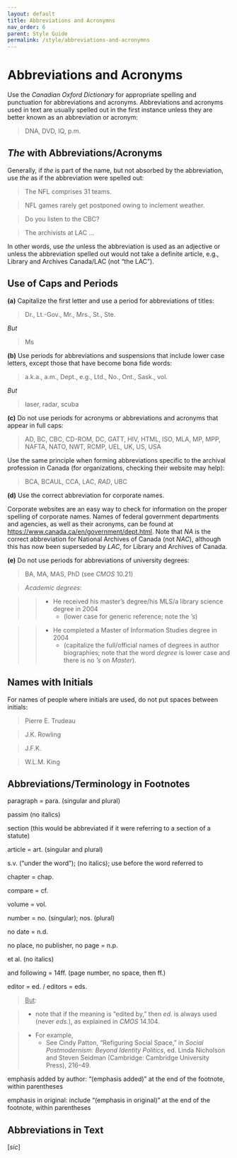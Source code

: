 ```yaml
---
layout: default
title: Abbreviations and Acronymns
nav_order: 6
parent: Style Guide
permalink: /style/abbreviations-and-acronymns
---
```

# Abbreviations and Acronyms
Use the *Canadian Oxford Dictionary* for appropriate spelling and punctuation for abbreviations and acronyms. Abbreviations and acronyms used in text are usually spelled out in the first instance unless they are better known as an abbreviation or acronym:

> DNA, DVD, IQ, p.m.

## *The* with Abbreviations/Acronyms
Generally, if *the* is part of the name, but not absorbed by the abbreviation, use *the* as if the abbreviation were spelled out:

> The NFL comprises 31 teams.

> NFL games rarely get postponed owing to inclement weather.

> Do you listen to the CBC?

> The archivists at LAC ...

In other words, use *the* unless the abbreviation is used as an adjective or unless the abbreviation spelled out would not take a definite article, e.g., Library and Archives Canada/LAC (not “the LAC”).

## Use of Caps and Periods
**(a)** Capitalize the first letter and use a period for abbreviations of titles:

> Dr., Lt.-Gov., Mr., Mrs., St., Ste.

*But*

> Ms

**(b)** Use periods for abbreviations and suspensions that include lower case letters, except those that have become bona fide words:

> a.k.a., a.m., Dept., e.g., Ltd., No., Ont., Sask., vol.

*But*

> laser, radar, scuba

**(c)** Do not use periods for acronyms or abbreviations and acronyms that appear in full caps:

> AD, BC, CBC, CD-ROM, DC, GATT, HIV, HTML, ISO, MLA, MP, MPP, NAFTA, NATO, NWT, RCMP, UEL, UK, US, USA

Use the same principle when forming abbreviations specific to the archival profession in Canada (for organizations, checking their website may help):

> BCA, BCAUL, CCA, LAC, *RAD*, UBC

**(d)** Use the correct abbreviation for corporate names.

Corporate websites are an easy way to check for information on the proper spelling of corporate names. Names of federal government departments and agencies, as well as their acronyms, can be found at https://www.canada.ca/en/government/dept.html. Note that *NA* is the correct abbreviation for National Archives of Canada (not *NAC*), although this has now been superseded by *LAC*, for Library and Archives of Canada.

**(e)** Do not use periods for abbreviations of university degrees:

> BA, MA, MAS, PhD (see *CMOS* 10.21)

> *Academic degrees*:

> > - He received his master’s degree/his MLS/a library science degree in 2004 
> >   - (lower case for generic reference; note the *’s*)

> > - He completed a Master of Information Studies degree in 2004 
> >   - (capitalize the full/official names of degrees in author biographies; note that the word *degree* is lower case and there is no *’s* on *Master*).

## Names with Initials
For names of people where initials are used, do not put spaces between initials:

> Pierre E. Trudeau

> J.K. Rowling

> J.F.K.

> W.L.M. King

## Abbreviations/Terminology in Footnotes
paragraph = para. (singular and plural)

passim (no italics)

section (this would be abbreviated if it were referring to a section of a statute)

article = art. (singular and plural)

s.v. (“under the word”); (no italics); use before the word referred to

chapter = chap.

compare = cf.

volume = vol.

number = no. (singular); nos. (plural)

no date = n.d.

no place, no publisher, no page = n.p.

et al. (no italics)

and following = 14ff. (page number, no space, then ff.)

editor = ed. / editors = eds.

> <u>But</u>:

> - note that if the meaning is “edited by,” then *ed.* is always used (never *eds.*), as explained in *CMOS* 14.104.

> - For example,
>   - See Cindy Patton, “Refiguring Social Space,” in *Social Postmodernism: Beyond Identity Politics*, ed. Linda Nicholson and Steven Seidman (Cambridge: Cambridge University Press), 216–49.

emphasis added by author: “(emphasis added)” at the end of the footnote, within parentheses

emphasis in original: include “(emphasis in original)” at the end of the footnote, within parentheses

## Abbreviations in Text
[*sic*] 
